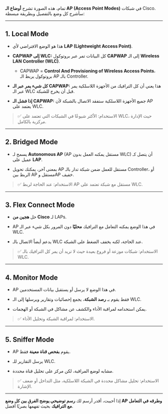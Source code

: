 تمام، هذه الصورة تشرح **أوضاع الـ AP (Access Point Modes)** في شبكات Cisco. سأشرح كل وضع بالتفصيل وبطريقة مبسطة:

---

## **1. Local Mode**

- هذا هو الوضع الافتراضي لأي **LAP (Lightweight Access Point)**.
    
- **CAPWAP إلى WLC:** كل البيانات تمر عبر بروتوكول **CAPWAP** إلى الـ **Wireless LAN Controller (WLC)**.
    
    - CAPWAP = **Control And Provisioning of Wireless Access Points**، بروتوكول يربط الـ AP بالـ Controller.
        
- **كل شيء يمر عبر الـ CAPWAP:** هذا يعني أن كل الترافيك من الأجهزة اللاسلكية يمر عبر الـ WLC قبل أن يخرج للشبكة.
    
- **إذا فشل الـ CAPWAP:** جميع الأجهزة اللاسلكية ستفقد الاتصال بالشبكة لأن AP يعتمد على WLC.
    

> ✅ الاستخدام: الأكثر شيوعًا في الشبكات التي تعتمد على WLC، حيث الإدارة مركزية بالكامل.

---

## **2. Bridged Mode**

- يسمح لـ **Autonomous AP** (AP مستقل يمكنه العمل بدون WLC) أن يتصل كـ عميل على **LAP**.
    
- بمعنى آخر، يمكنك تحويل AP مستقل للعمل ضمن شبكة تدار بالـ Controller، أو الربط بين AP مستقل وAP خفيف.
    

> ✅ الاستخدام: عند الحاجة لربط AP مستقل مع شبكة تعتمد على WLC.

---

## **3. Flex Connect Mode**

- حل **هجين من Cisco** لـ LAPs.
    
- AP في هذا الوضع يمكنه التعامل مع الترافيك **محليًا** دون المرور بكل شيء عبر الـ WLC.
    
- يدعم أيضاً الاتصال بالـ WLC عند الحاجة، لكنه يخفف الضغط على الشبكة.
    

> ✅ الاستخدام: شبكات موزعة أو فروع بعيدة حيث لا تريد أن يمر كل الترافيك بالـ WLC.

---

## **4. Monitor Mode**

- AP في هذا الوضع لا يرسل أو يستقبل بيانات المستخدمين.
    
- فقط يقوم بـ **رصد الشبكة**، يجمع إحصائيات وتقارير ويرسلها إلى الـ WLC.
    
- يمكن استخدامه لمراقبة الأداء والكشف عن مشاكل في الشبكة أو الهجمات.
    

> ✅ الاستخدام: لمراقبة الشبكة وتحليل الأداء.

---

## **5. Sniffer Mode**

- AP يقوم **بفحص قناة معينة** فقط.
    
- يرسل التقارير للـ WLC.
    
- مشابه لوضع المراقبة، لكن مركز على تحليل قناة محددة.
    

> ✅ الاستخدام: تحليل مشاكل محددة في الشبكة اللاسلكية، مثل التداخل أو ضعف الإشارة.

---

إذا أحببت، أقدر أرسم لك **رسم توضيحي يوضح الفرق بين كل وضع AP وطرقه في التعامل مع الترافيك** بحيث تفهمها بصريًا أفضل.

